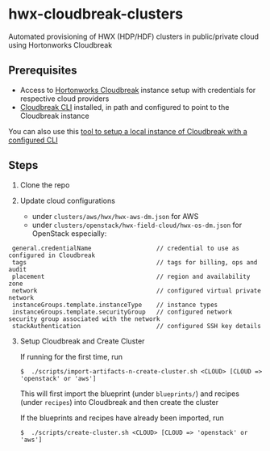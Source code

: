 # hwx-cloudbreak-clusters

Automated provisioning of HWX (HDP/HDF) clusters in public/private cloud using Hortonworks Cloudbreak

## Prerequisites

 * Access to [Hortonworks Cloudbreak](https://docs.hortonworks.com/HDPDocuments/Cloudbreak/Cloudbreak-2.4.1/content/index.html) instance setup with credentials for respective cloud providers
 * [Cloudbreak CLI](https://docs.hortonworks.com/HDPDocuments/Cloudbreak/Cloudbreak-2.4.1/content/cli-install/index.html) installed, in path and configured to point to the Cloudbreak instance

 You can also use this [tool to setup a local instance of Cloudbreak with a configured CLI](https://github.com/amolthacker/hwx-local-cloudbreak)

## Steps

 1. Clone the repo
 
 2. Update cloud configurations
    - under `clusters/aws/hwx/hwx-aws-dm.json` for AWS
    - under `clusters/openstack/hwx-field-cloud/hwx-os-dm.json` for OpenStack
   especially:
   ```
    general.credentialName                  // credential to use as configured in Cloudbreak
    tags                                    // tags for billing, ops and audit
    placement                               // region and availability zone
    network                                 // configured virtual private network
    instanceGroups.template.instanceType    // instance types
    instanceGroups.template.securityGroup   // configured network security group associated with the network
    stackAuthentication                     // configured SSH key details
   ```

3. Setup Cloudbreak and Create Cluster
   
   If running for the first time, run
   ```
   $  ./scripts/import-artifacts-n-create-cluster.sh <CLOUD> [CLOUD => 'openstack' or 'aws']
   ```
   This will first import the blueprint (under `blueprints/`) and recipes (under `recipes`) into Cloudbreak and then create the cluster

   If the blueprints and recipes have already been imported, run
   ```
   $  ./scripts/create-cluster.sh <CLOUD> [CLOUD => 'openstack' or 'aws']
   ```
